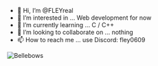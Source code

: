- 👋 Hi, I’m @FLEYreal
- 👀 I’m interested in ... Web development for now
- 🌱 I’m currently learning ... C / C++
- 💞️ I’m looking to collaborate on ... nothing
- 📫 How to reach me ... use Discord: fley0609

![Bellebows](https://i2-prod.birminghammail.co.uk/incoming/article24609540.ece/ALTERNATES/s1200c/0_meet-the-dog-wh-862598.jpg)

<!---
FLEYreal/FLEYreal is a ✨ special ✨ repository because its `README.md` (this file) appears on your GitHub profile.
You can click the Preview link to take a look at your changes.
--->

